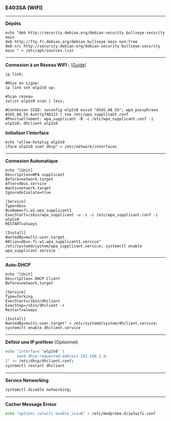 ### E403SA (WIFI)




-------------------------------------------------------------------------------------------------------------------------------------
**Dépôts**
```
echo "deb http://security.debian.org/debian-security bullseye-security main
deb http://ftp.fr.debian.org/debian bullseye main non-free
deb-src http://security.debian.org/debian-security bullseye-security main " > /etc/apt/sources.list
```

-------------------------------------------------------------------------------------------------------------------------------------
**Connexion à un Réseau WIFI :** ([Guide](https://www.linuxbabe.com/command-line/ubuntu-server-16-04-wifi-wpa-supplicant))
```
ip link;

#Mise en Ligne:
ip link set wlp2s0 up;

#Scan réseau
iwlist wlp2s0 scan | less;

#Connexion SSID: iwconfig wlp2s0 essid "ASUS_A8_5G"; wpa_passphrase ASUS_A8_5G Azerty74@123 | tee /etc/wpa_supplicant.conf
#Ponctuellement: wpa_supplicant -B -c /etc/wpa_supplicant.conf -i wlp2s0; dhclient wlp2s0
```

**Initialiser l'interface**
```
echo "allow-hotplug wlp2s0
iface wlp2s0 inet dhcp" > /etc/network/interfaces
```


-------------------------------------------------------------------------------------------------------------------------------------
**Connexion Automatique**
```
echo "[Unit]
Description=WPA supplicant
Before=network.target
After=dbus.service
Wants=network.target
IgnoreOnIsolate=true

[Service]
Type=dbus
BusName=fi.w1.wpa_supplicant1
ExecStart=/sbin/wpa_supplicant -u -s -c /etc/wpa_supplicant.conf -i wlp2s0
RESTART=always

[Install]
WantedBy=multi-user.target
#Alias=dbus-fi.w1.wpa_supplicant1.service" /etc/systemd/system/wpa_supplicant.service; systemctl enable wpa_supplicant.service
```

-------------------------------------------------------------------------------------------------------------------------------------
**Auto-DHCP**
```
echo "[Unit]
Description= DHCP Client
Before=network.target

[Service]
Type=forking
ExecStart=/sbin/dhclient
ExecStop=/sbin/dhclient -r
Restart=always

[Install]
WantedBy=multi-user.target" > /etc/systemd/system/dhclient.service; systemctl enable dhclient.service
```


-------------------------------------------------------------------------------------------------------------------------------------

**Définir une IP préférer** (Optionnel)
```bash
echo "interface "wlp2s0" {
     send dhcp-requested-address 192.168.1.9;
}" >> /etc/dhcp/dhclient.conf;
systemctl restart dhclient
```


-------------------------------------------------------------------------------------------------------------------------------------
**Service Networking**
```bash
systemctl disable networking;
```

-------------------------------------------------------------------------------------------------------------------------------------
**Cacher Message Erreur**
```bash
echo "options iwlwifi enable_ini=N" > /etc/modprobe.d/iwlwifi.conf
```
